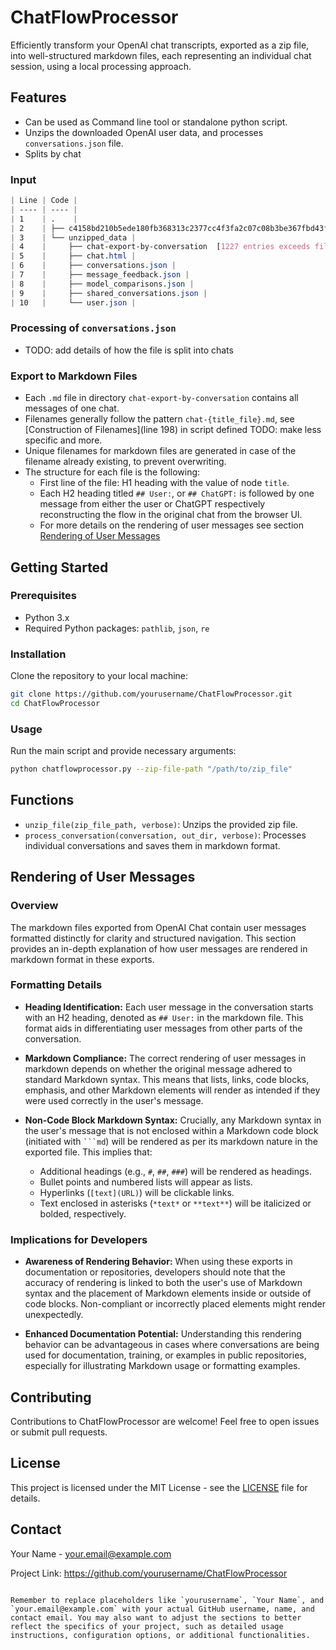 # ChatFlowProcessor

Efficiently transform your OpenAI chat transcripts, exported as a zip file, into well-structured markdown files, each representing an individual chat session, using a local processing approach.

## Features

- Can be used as Command line tool or standalone python script.
- Unzips the downloaded OpenAI user data, and processes `conversations.json` file.
- Splits by chat

### Input



```css
| Line | Code |
| ---- | ---- |
| 1    | .    |
| 2    | ├── c4158bd210b5ede180fb368313c2377cc4f3fa2c07c08b3be367fbd43f2cd5b1-2024-01-05-15-11-33.zip |
| 3    | └── unzipped_data |
| 4    |     ├── chat-export-by-conversation  [1227 entries exceeds filelimit, not opening dir] |
| 5    |     ├── chat.html |
| 6    |     ├── conversations.json |
| 7    |     ├── message_feedback.json |
| 8    |     ├── model_comparisons.json |
| 9    |     ├── shared_conversations.json |
| 10   |     └── user.json |
```

### Processing of `conversations.json`
- TODO: add details of how the file is split into chats

### Export to Markdown Files
- Each `.md` file in directory `chat-export-by-conversation` contains all messages of one chat.
- Filenames generally follow the pattern `chat-{title_file}.md`, see [Construction of Filenames](line 198) in script defined TODO: make less specific and more.
- Unique filenames for markdown files are generated in case of the filename already existing, to prevent overwriting.
- The structure for each file is the following:
    - First line of the file: H1 heading with the value of node `title`.
    - Each H2 heading titled `## User:`, or `## ChatGPT:` is followed by one message from either the user or ChatGPT respectively reconstructing the flow in the original chat from the browser UI.
    - For more details on the rendering of user messages see section [Rendering of User Messages](#rendering-of-user-messages)

## Getting Started

### Prerequisites

- Python 3.x
- Required Python packages: `pathlib`, `json`, `re`

### Installation

Clone the repository to your local machine:

```bash
git clone https://github.com/yourusername/ChatFlowProcessor.git
cd ChatFlowProcessor
```

### Usage

Run the main script and provide necessary arguments:

```bash
python chatflowprocessor.py --zip-file-path "/path/to/zip_file"
```

## Functions

- `unzip_file(zip_file_path, verbose)`: Unzips the provided zip file.
- `process_conversation(conversation, out_dir, verbose)`: Processes individual conversations and saves them in markdown format.


## Rendering of User Messages

### Overview
The markdown files exported from OpenAI Chat contain user messages formatted distinctly for clarity and structured navigation. This section provides an in-depth explanation of how user messages are rendered in markdown format in these exports.

### Formatting Details
- **Heading Identification:** Each user message in the conversation starts with an H2 heading, denoted as `## User:` in the markdown file. This format aids in differentiating user messages from other parts of the conversation.

- **Markdown Compliance:** The correct rendering of user messages in markdown depends on whether the original message adhered to standard Markdown syntax. This means that lists, links, code blocks, emphasis, and other Markdown elements will render as intended if they were used correctly in the user's message.

- **Non-Code Block Markdown Syntax:** Crucially, any Markdown syntax in the user's message that is not enclosed within a Markdown code block (initiated with ```` ```md ````) will be rendered as per its markdown nature in the exported file. This implies that:
  - Additional headings (e.g., `#`, `##`, `###`) will be rendered as headings.
  - Bullet points and numbered lists will appear as lists.
  - Hyperlinks (`[text](URL)`) will be clickable links.
  - Text enclosed in asterisks (`*text*` or `**text**`) will be italicized or bolded, respectively.

### Implications for Developers
- **Awareness of Rendering Behavior:** When using these exports in documentation or repositories, developers should note that the accuracy of rendering is linked to both the user's use of Markdown syntax and the placement of Markdown elements inside or outside of code blocks. Non-compliant or incorrectly placed elements might render unexpectedly.
  
- **Enhanced Documentation Potential:** Understanding this rendering behavior can be advantageous in cases where conversations are being used for documentation, training, or examples in public repositories, especially for illustrating Markdown usage or formatting examples.

## Contributing

Contributions to ChatFlowProcessor are welcome! Feel free to open issues or submit pull requests.

## License

This project is licensed under the MIT License - see the [LICENSE](LICENSE) file for details.

## Contact

Your Name - your.email@example.com

Project Link: https://github.com/yourusername/ChatFlowProcessor
```

Remember to replace placeholders like `yourusername`, `Your Name`, and `your.email@example.com` with your actual GitHub username, name, and contact email. You may also want to adjust the sections to better reflect the specifics of your project, such as detailed usage instructions, configuration options, or additional functionalities.
